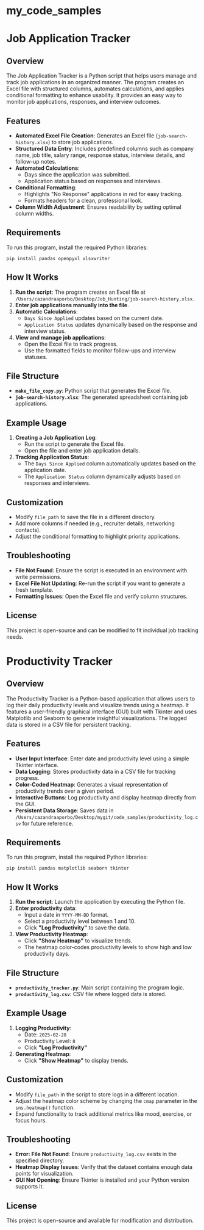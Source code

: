 # my_code_samples

# Job Application Tracker

## Overview
The Job Application Tracker is a Python script that helps users manage and track job applications in an organized manner. The program creates an Excel file with structured columns, automates calculations, and applies conditional formatting to enhance usability. It provides an easy way to monitor job applications, responses, and interview outcomes.

## Features
- **Automated Excel File Creation**: Generates an Excel file (`job-search-history.xlsx`) to store job applications.
- **Structured Data Entry**: Includes predefined columns such as company name, job title, salary range, response status, interview details, and follow-up notes.
- **Automated Calculations**:
  - Days since the application was submitted.
  - Application status based on responses and interviews.
- **Conditional Formatting**:
  - Highlights "No Response" applications in red for easy tracking.
  - Formats headers for a clean, professional look.
- **Column Width Adjustment**: Ensures readability by setting optimal column widths.

## Requirements
To run this program, install the required Python libraries:
```
pip install pandas openpyxl xlsxwriter
```

## How It Works
1. **Run the script**: The program creates an Excel file at `/Users/cazandraaporbo/Desktop/Job_Hunting/job-search-history.xlsx`.
2. **Enter job applications manually into the file**.
3. **Automatic Calculations**:
   - `Days Since Applied` updates based on the current date.
   - `Application Status` updates dynamically based on the response and interview status.
4. **View and manage job applications**:
   - Open the Excel file to track progress.
   - Use the formatted fields to monitor follow-ups and interview statuses.

## File Structure
- **`make_file_copy.py`**: Python script that generates the Excel file.
- **`job-search-history.xlsx`**: The generated spreadsheet containing job applications.

## Example Usage
1. **Creating a Job Application Log**:
   - Run the script to generate the Excel file.
   - Open the file and enter job application details.
2. **Tracking Application Status**:
   - The `Days Since Applied` column automatically updates based on the application date.
   - The `Application Status` column dynamically adjusts based on responses and interviews.

## Customization
- Modify `file_path` to save the file in a different directory.
- Add more columns if needed (e.g., recruiter details, networking contacts).
- Adjust the conditional formatting to highlight priority applications.

## Troubleshooting
- **File Not Found**: Ensure the script is executed in an environment with write permissions.
- **Excel File Not Updating**: Re-run the script if you want to generate a fresh template.
- **Formatting Issues**: Open the Excel file and verify column structures.

## License
This project is open-source and can be modified to fit individual job tracking needs.




# Productivity Tracker

## Overview
The Productivity Tracker is a Python-based application that allows users to log their daily productivity levels and visualize trends using a heatmap. It features a user-friendly graphical interface (GUI) built with Tkinter and uses Matplotlib and Seaborn to generate insightful visualizations. The logged data is stored in a CSV file for persistent tracking.

## Features
- **User Input Interface**: Enter date and productivity level using a simple Tkinter interface.
- **Data Logging**: Stores productivity data in a CSV file for tracking progress.
- **Color-Coded Heatmap**: Generates a visual representation of productivity trends over a given period.
- **Interactive Buttons**: Log productivity and display heatmap directly from the GUI.
- **Persistent Data Storage**: Saves data in `/Users/cazandraaporbo/Desktop/mygit/code_samples/productivity_log.csv` for future reference.

## Requirements
To run this program, install the required Python libraries:
```
pip install pandas matplotlib seaborn tkinter
```

## How It Works
1. **Run the script**: Launch the application by executing the Python file.
2. **Enter productivity data**:
   - Input a date in `YYYY-MM-DD` format.
   - Select a productivity level between 1 and 10.
   - Click **"Log Productivity"** to save the data.
3. **View Productivity Heatmap**:
   - Click **"Show Heatmap"** to visualize trends.
   - The heatmap color-codes productivity levels to show high and low productivity days.

## File Structure
- **`productivity_tracker.py`**: Main script containing the program logic.
- **`productivity_log.csv`**: CSV file where logged data is stored.

## Example Usage
1. **Logging Productivity**:
   - Date: `2025-02-28`
   - Productivity Level: `8`
   - Click **"Log Productivity"**
2. **Generating Heatmap**:
   - Click **"Show Heatmap"** to display trends.

## Customization
- Modify `file_path` in the script to store logs in a different location.
- Adjust the heatmap color scheme by changing the `cmap` parameter in the `sns.heatmap()` function.
- Expand functionality to track additional metrics like mood, exercise, or focus hours.

## Troubleshooting
- **Error: File Not Found**: Ensure `productivity_log.csv` exists in the specified directory.
- **Heatmap Display Issues**: Verify that the dataset contains enough data points for visualization.
- **GUI Not Opening**: Ensure Tkinter is installed and your Python version supports it.

## License
This project is open-source and available for modification and distribution.

